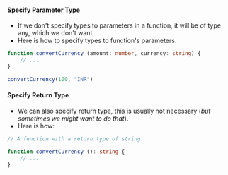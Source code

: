 #### Specify Parameter Type
- If we don't specify types to parameters in a function, it will be of type any, which we don't want.
- Here is how to specify types to function's parameters.
```typescript jsx
function convertCurrency (amount: number, currency: string) {
    // ...
}

convertCurrency(100, "INR")
```

#### Specify Return Type
- We can also specify return type, this is usually not necessary (_but sometimes we might want to do that_).
- Here is how: 
```typescript jsx
// A function with a return type of string

function convertCurrency (): string {
    // ...
}
```